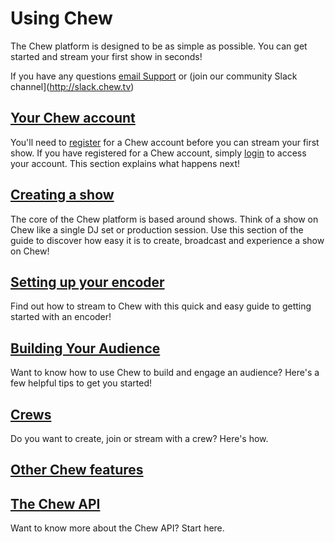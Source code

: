 # Using Chew

The Chew platform is designed to be as simple as possible. You can get started and stream your first show in seconds! 

If you have any questions [email Support](mailto:support@chew.tv) or (join our community Slack channel](http://slack.chew.tv)

## [Your Chew account](http://chew.tv/guide/using_chew/chew_account)

You'll need to [register](http://chew.tv/register) for a Chew account before you can stream your first show. If you have registered for a Chew account, simply [login](http://chew.tv/login) to access your account. This section explains what happens next! 

## [Creating a show](http://chew.tv/guide/using_chew/go_live_on_chew)

The core of the Chew platform is based around shows. Think of a show on Chew like a single DJ set or production session. Use this section of the guide to discover how easy it is to create, broadcast and experience a show on Chew!

## [Setting up your encoder](http://chew.tv/guide/encoder_setup/getting_started)

Find out how to stream to Chew with this quick and easy guide to getting started with an encoder!  

## [Building Your Audience](http://chew.tv/guide/using_chew/building_your_audience_on_chew)

Want to know how to use Chew to build and engage an audience? Here's a few helpful tips to get you started!

## [Crews](http://chew.tv/guide/using_chew/crews)

Do you want to create, join or stream with a crew? Here's how.

## [Other Chew features](http://chew.tv/guide/using_chew/chew_features)

## [The Chew API](http://chew.tv/guide/developer_api/getting_started)

Want to know more about the Chew API? Start here.
